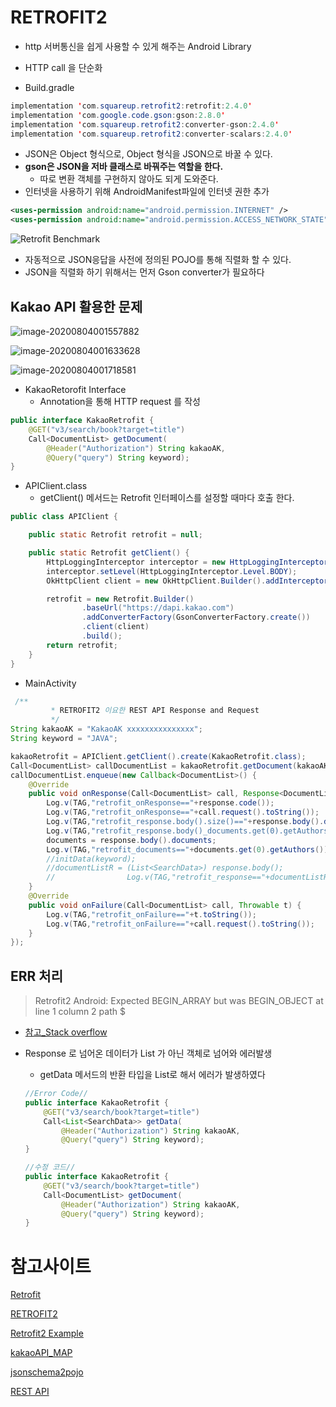 # RETROFIT2

* http 서버통신을 쉽게 사용할 수 있게 해주는 Android Library
* HTTP call 을 단순화

* Build.gradle

```java
implementation 'com.squareup.retrofit2:retrofit:2.4.0'
implementation 'com.google.code.gson:gson:2.8.0'	
implementation 'com.squareup.retrofit2:converter-gson:2.4.0'
implementation 'com.squareup.retrofit2:converter-scalars:2.4.0'
```

* JSON은 Object  형식으로, Object 형식을 JSON으로 바꿀 수 있다.
* **gson은 JSON을 저바 클래스로 바꿔주는 역할을 한다.**
  * 따로 변환 객체를 구현하지 않아도 되게 도와준다.
* 인터넷을 사용하기 위해 AndroidManifest파일에 인터넷 권한 추가

```xml
<uses-permission android:name="android.permission.INTERNET" />
<uses-permission android:name="android.permission.ACCESS_NETWORK_STATE" />
```



![Retrofit Benchmark](RETROFIT2.assets/retrofit_benchmark.png)

* 자동적으로 JSON응답을 사전에 정의된 POJO를 통해 직렬화 할 수 있다.
* JSON을 직렬화 하기 위해서는 먼저 Gson converter가 필요하다



## Kakao API 활용한 문제

![image-20200804001557882](RETROFIT2.assets/image-20200804001557882.png)

![image-20200804001633628](RETROFIT2.assets/image-20200804001633628.png)

![image-20200804001718581](RETROFIT2.assets/image-20200804001718581.png)

* KakaoRetorofit Interface
  * Annotation을 통해 HTTP request 를 작성

```java
public interface KakaoRetrofit {
    @GET("v3/search/book?target=title")
    Call<DocumentList> getDocument(
        @Header("Authorization") String kakaoAK,
        @Query("query") String keyword);
}
```

* APIClient.class
  * getClient() 메서드는 Retrofit 인터페이스를 설정할 때마다 호출 한다.

```java
public class APIClient {

    public static Retrofit retrofit = null;

    public static Retrofit getClient() {
        HttpLoggingInterceptor interceptor = new HttpLoggingInterceptor();
        interceptor.setLevel(HttpLoggingInterceptor.Level.BODY);
        OkHttpClient client = new OkHttpClient.Builder().addInterceptor(interceptor).build();

        retrofit = new Retrofit.Builder()
                .baseUrl("https://dapi.kakao.com")
                .addConverterFactory(GsonConverterFactory.create())
                .client(client)
                .build();
        return retrofit;
    }
}
```

* MainActivity

```java
 /**
         * RETROFIT2 이요한 REST API Response and Request
         */
String kakaoAK = "KakaoAK xxxxxxxxxxxxxxx";
String keyword = "JAVA";

kakaoRetrofit = APIClient.getClient().create(KakaoRetrofit.class);
Call<DocumentList> callDocumentList = kakaoRetrofit.getDocument(kakaoAK, keyword);
callDocumentList.enqueue(new Callback<DocumentList>() {
    @Override
    public void onResponse(Call<DocumentList> call, Response<DocumentList> response) {
        Log.v(TAG,"retrofit_onResponse=="+response.code());
        Log.v(TAG,"retrofit_onResponse=="+call.request().toString());
        Log.v(TAG,"retrofit_response.body().size()=="+response.body().documents.size());
        Log.v(TAG,"retrofit_response.body()_documents.get(0).getAuthors()=="+response.body().documents.get(0).getAuthors());
        documents = response.body().documents;
        Log.v(TAG,"retrofit_documents=="+documents.get(0).getAuthors());
        //initData(keyword);
        //documentListR = (List<SearchData>) response.body();
        //                Log.v(TAG,"retrofit_response=="+documentListR.get(0).toString());
    }
    @Override
    public void onFailure(Call<DocumentList> call, Throwable t) {
        Log.v(TAG,"retrofit_onFailure=="+t.toString());
        Log.v(TAG,"retrofit_onFailure=="+call.request().toString());
    }
});
```



## ERR 처리

> Retrofit2 Android: Expected BEGIN_ARRAY but was BEGIN_OBJECT at line 1 column 2 path $

* [참고_Stack overflow](https://stackoverflow.com/questions/36177629/retrofit2-android-expected-begin-array-but-was-begin-object-at-line-1-column-2)

* Response 로 넘어온 데이터가 List 가 아닌 객체로 넘어와 에러발생

  * getData 메서드의 반환 타입을 List로 해서 에러가 발생하였다

  ```java
  //Error Code//
  public interface KakaoRetrofit {
      @GET("v3/search/book?target=title")
      Call<List<SearchData>> getData(
          @Header("Authorization") String kakaoAK,
          @Query("query") String keyword);
  }
  
  //수정 코드//
  public interface KakaoRetrofit {
      @GET("v3/search/book?target=title")
      Call<DocumentList> getDocument(
          @Header("Authorization") String kakaoAK,
          @Query("query") String keyword);
  }
  ```

  

# 참고사이트

[Retrofit](https://square.github.io/retrofit/)

[RETROFIT2](https://jongmin92.github.io/2018/01/29/Programming/android-retrofit2-okhttp3/)

[Retrofit2 Example](https://falinrush.tistory.com/5)

[kakaoAPI_MAP](https://youngest-programming.tistory.com/163)

[jsonschema2pojo](http://www.jsonschema2pojo.org/)

[REST API](https://medium.com/@joycehong0524/android-studio-retrofit2-%EA%B8%B0%EB%B3%B8-%EC%82%AC%EC%9A%A9%EB%B2%95-retrofit-%EC%9D%98%EB%AC%B8%EC%A0%90-%ED%92%80%EC%96%B4%ED%97%A4%EC%B9%98%EA%B8%B0-%EC%8A%A4%EC%95%95-f150db436add)

